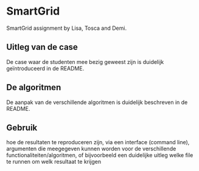 # SmartGrid
SmartGrid assignment by Lisa, Tosca and Demi. 

## Uitleg van de case
De case waar de studenten mee bezig geweest zijn is duidelijk geïntroduceerd in de README.

## De algoritmen
De aanpak van de verschillende algoritmen is duidelijk beschreven in de README.

## Gebruik 
hoe de resultaten te reproduceren zijn, via een interface (command line), argumenten die meegegeven kunnen worden voor de verschillende functionaliteiten/algoritmen, of bijvoorbeeld een duidelijke uitleg welke file te runnen om welk resultaat te krijgen
